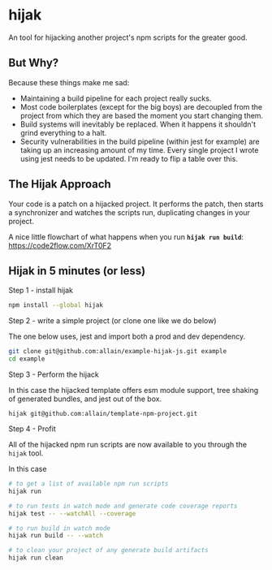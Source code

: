 # hijak

An tool for hijacking another project's npm scripts for the greater good.

## But Why?

Because these things make me sad:

- Maintaining a build pipeline for each project really sucks.
- Most code boilerplates (except for the big boys) are decoupled from the project from which they are based the moment you start changing them.
- Build systems will inevitably be replaced. When it happens it shouldn't grind everything to a halt.
- Security vulnerabilities in the build pipeline (within jest for example) are taking up an increasing amount of my time. Every single project I wrote using jest needs to be updated. I'm ready to flip a table over this.

## The Hijak Approach

Your code is a patch on a hijacked project.
It performs the patch, then starts a synchronizer and watches the scripts run, duplicating changes in your project.

A nice little flowchart of what happens when you run **`hijak run build`**: https://code2flow.com/XrT0F2

## Hijak in 5 minutes (or less)

Step 1 - install hijak

```bash
npm install --global hijak
```

Step 2 - write a simple project (or clone one like we do below)

The one below uses, jest and import both a prod and dev dependency.

```bash
git clone git@github.com:allain/example-hijak-js.git example
cd example
```

Step 3 - Perform the hijack

In this case the hijacked template offers esm module support, tree shaking of generated bundles, and jest out of the box.

```
hijak git@github.com:allain/template-npm-project.git
```

Step 4 - Profit

All of the hijacked npm run scripts are now available to you through the `hijak` tool.

In this case

```bash
# to get a list of available npm run scripts
hijak run

# to run tests in watch mode and generate code coverage reports
hijak test -- --watchAll --coverage

# to run build in watch mode
hijak run build -- --watch

# to clean your project of any generate build artifacts
hijak run clean
```
